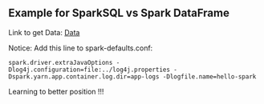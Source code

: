 ## Example for SparkSQL vs Spark DataFrame

Link to get Data: [Data](https://data.sfgov.org/Public-Safety/Fire-Department-Calls-For-Service-2016-/kikm-y2iv/about_data)

Notice: Add this line to spark-defaults.conf: 
```
spark.driver.extraJavaOptions -Dlog4j.configuration=file:../log4j.properties -Dspark.yarn.app.container.log.dir=app-logs -Dlogfile.name=hello-spark
```

Learning to better position !!!